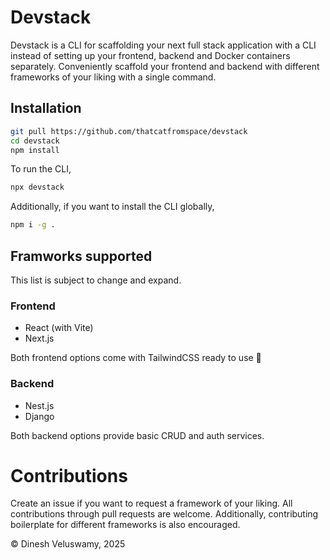 # Devstack

Devstack is a CLI for scaffolding your next full stack application with a CLI instead of setting up your frontend, backend and Docker containers separately. Conveniently scaffold your frontend and backend with different frameworks of your liking with a single command.

## Installation 

```sh
git pull https://github.com/thatcatfromspace/devstack
cd devstack 
npm install
```

To run the CLI,

```sh
npx devstack
```

Additionally, if you want to install the CLI globally,

```sh
npm i -g .
```

## Framworks supported

This list is subject to change and expand.

### Frontend

- React (with Vite)
- Next.js

Both frontend options come with TailwindCSS ready to use 🚀

### Backend

- Nest.js
- Django

Both backend options provide basic CRUD and auth services.

# Contributions

Create an issue if you want to request a framework of your liking. All contributions through pull requests are welcome. Additionally, 
contributing boilerplate for different frameworks is also encouraged.

©️ Dinesh Veluswamy, 2025